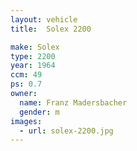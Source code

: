 ```yaml
---
layout: vehicle
title:  Solex 2200

make: Solex
type: 2200
year: 1964
ccm: 49
ps: 0.7
owner:
  name: Franz Madersbacher
  gender: m
images:
  - url: solex-2200.jpg
---
```

